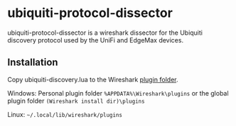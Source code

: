 # ubiquiti-protocol-dissector


ubiquiti-protocol-dissector is a wireshark dissector for the Ubiquiti discovery protocol used by the UniFi and EdgeMax devices.


## Installation 

Copy ubiquiti-discovery.lua to the Wireshark [plugin folder](https://www.wireshark.org/docs/wsug_html_chunked/ChPluginFolders.html).

Windows:
Personal plugin folder ```%APPDATA%\Wireshark\plugins``` or the global plugin folder ```(Wireshark install dir)\plugins```


Linux:
```~/.local/lib/wireshark/plugins```